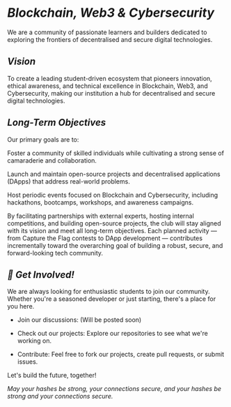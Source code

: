 # *Blockchain, Web3 & Cybersecurity*
 We are a community of passionate learners and builders dedicated to exploring the frontiers of decentralised and secure digital technologies.

## *Vision*
To create a leading student-driven ecosystem that pioneers innovation, ethical awareness, and technical excellence in Blockchain, Web3, and Cybersecurity, making our institution a hub for decentralised and secure digital technologies.

## *Long-Term Objectives*
Our primary goals are to:

Foster a community of skilled individuals while cultivating a strong sense of camaraderie and collaboration.

Launch and maintain open-source projects and decentralised applications (DApps) that address real-world problems.

Host periodic events focused on Blockchain and Cybersecurity, including hackathons, bootcamps, workshops, and awareness campaigns.


By facilitating partnerships with external experts, hosting internal competitions, and building open-source projects, the club will stay aligned with its vision and meet all long-term objectives. Each planned activity — from Capture the Flag contests to DApp development — contributes incrementally toward the overarching goal of building a robust, secure, and forward-looking tech community.

## *🚀 Get Involved!*
We are always looking for enthusiastic students to join our community. Whether you're a seasoned developer or just starting, there's a place for you here.

- Join our discussions: (Will be posted soon)
  
- Check out our projects: Explore our repositories to see what we're working on.

- Contribute: Feel free to fork our projects, create pull requests, or submit issues.

Let's build the future, together!









*_May your hashes be strong, your connections secure, and your hashes be strong and your connections secure._*
